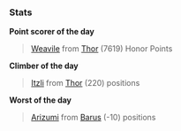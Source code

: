 

### Stats

**Point scorer of the day**
>[Weavile](/#/character/Thor/1269323) from [Thor](/#/ranking/Thor)  (7619) Honor Points


**Climber of the day**
>[Itzli](/#/character/Thor/449874) from [Thor](/#/ranking/Thor)  (220) positions


**Worst of the day**
>[Arizumi](/#/character/Barus/898641) from [Barus](/#/ranking/Barus)  (-10) positions


